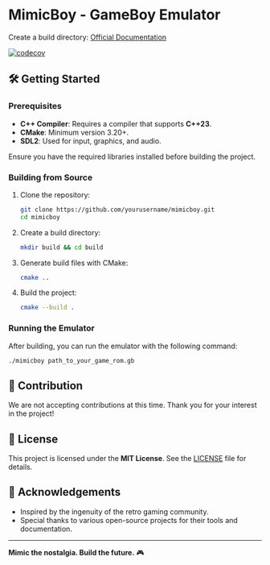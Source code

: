 # MimicBoy - GameBoy Emulator

Create a build directory: [Official Documentation](https://robert-sykes.github.io/mimicboy/)

[![codecov](https://codecov.io/gh/robert-sykes/mimicboy/branch/master/graph/badge.svg?token=NSR91BR9ZL)](https://codecov.io/gh/robert-sykes/mimicboy)

## 🛠️ Getting Started

### Prerequisites

- **C++ Compiler**: Requires a compiler that supports **C++23**.
- **CMake**: Minimum version 3.20+.
- **SDL2**: Used for input, graphics, and audio.

Ensure you have the required libraries installed before building the project.

### Building from Source

1. Clone the repository:
   ```bash
   git clone https://github.com/yourusername/mimicboy.git
   cd mimicboy
   ```
2. Create a build directory:
   ```bash
   mkdir build && cd build
   ```
3. Generate build files with CMake:
   ```bash
   cmake ..
   ```
4. Build the project:
   ```bash
   cmake --build .
   ```

### Running the Emulator

After building, you can run the emulator with the following command:

```bash
./mimicboy path_to_your_game_rom.gb
```

## 🤝 Contribution

We are not accepting contributions at this time. Thank you for your interest in the project!

## 🧾 License

This project is licensed under the **MIT License**. See the [LICENSE](./LICENSE) file for details.

## 🙌 Acknowledgements

- Inspired by the ingenuity of the retro gaming community.
- Special thanks to various open-source projects for their tools and documentation.

---

**Mimic the nostalgia. Build the future.** 🎮